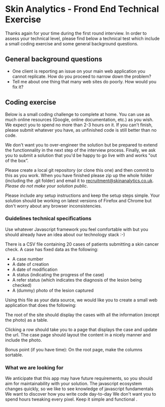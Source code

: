 # Skin Analytics - Frond End Technical Exercise

Thanks again for your time during the first round interview. In order to assess your technical level, please find below a technical test which include a small coding exercise and some general background questions. 

## General background questions

- One client is reporting an issue on your main web application you cannot replicate. How do you proceed to narrow down the problem?
- Tell me about one thing that many web sites do poorly. How would you fix it?

## Coding exercise

Below is a small coding challenge to complete at home. You can use as much online resources (Google, online documentation, etc.) as you wish. We expect you to spend no more than 2-3 hours on it. If you can't finish, please submit whatever you have, as unfinished code is still better than no code. 

We don't want you to over-engineer the solution but be prepared to extend the functionnality in the next step of the interview process. Finally, we ask you to submit a solution that you'd be happy to go live with and works "out of the box”.

Please create a local git repository (or clone this one) and then commit to this as you work. When you have finished please zip up the whole folder (including the .git folder) and email it to recruitment@skinanalytics.co.uk. *Please do not make your solution public*.

Please include any setup instructions and keep the setup steps simple. Your solution should be working on latest versions of Firefox and Chrome but don't worry about any browser inconsistencies.


### Guidelines technical specifications

Use whatever Javascript framework you feel comfortable with but you should already have an idea about our technology stack :-)

There is a CSV file containing 20 cases of patients submitting a skin cancer check. 
A case has fixed data as the following:
- A case number
- A date of creation
- A date of modification
- A status (indicating the progress of the case)
- A refer status (which indicates the diagnosis of the lesion being checked)
- A (dummy) photo of the lesion captured

Using this file as your data source, we would like you to create a small web application that does the following:

The root of the site should display the cases with all the information (except the photo) as a table.

Clicking a row should take you to a page that displays the case and update the url.
The case page should layout the content in a nicely manner and include the photo.

Bonus point (if you have time): On the root page, make the columns sortable.

### What we are looking for
We anticipate that this app may have future requirements, so you should aim for maintainability with your solution.
The javascript ecosystem changes quickly, so we like to see knowledge of javascript fundamentals
We want to discover how you write code day-to-day
We don't want you to spend hours tweaking every pixel. Keep it simple and functional .
